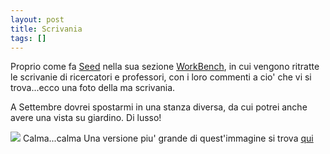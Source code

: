 ```yaml
---
layout: post
title: Scrivania
tags: []
---
```


Proprio come fa [Seed](http://www.seedmagazine.com) nella sua sezione [WorkBench](http://www.seedmagazine.com/news/2007/07/workbench_kathleen_kristian.php), in cui vengono ritratte le scrivanie di ricercatori e professori, con i loro commenti a cio' che vi si trova...ecco una foto della ma scrivania.

A Settembre dovrei spostarmi in una stanza diversa, da cui potrei anche avere una vista su giardino. Di lusso![]()!

![](http://www.galileonet.it/postdoc/images/5t.png)
Calma...calma![]() Una versione piu' grande di quest'immagine si trova [qui](http://www.galileonet.it/postdoc/images/5.png)

